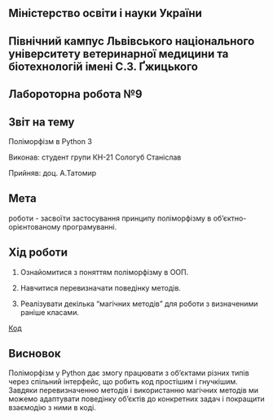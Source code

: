 ## Міністерство освіти і науки України

## Північний кампус Львівського національного університету ветеринарної медицини та біотехнологій імені С.З. Ґжицького

## Лабороторна робота №9

## Звіт на тему
Поліморфізм в Python 3

Виконав: студент групи КН-21 Сологуб Станіслав

Прийняв: доц. А.Татомир

## Мета
роботи - засвоїти застосування принципу поліморфізму в об’єктно-орієнтованому програмуванні.

## Хід роботи
1. Ознайомитися з поняттям поліморфізму в ООП.

2. Навчитися перевизначати поведінку методів.

3. Реалізувати декілька “магічних методів” для роботи з визначеними раніше класами.

[Код](polymorphism.py)

## Висновок

Поліморфізм у Python дає змогу працювати з об’єктами різних типів через спільний інтерфейс, що робить код простішим і гнучкішим. Завдяки перевизначенню методів і використанню магічних методів ми можемо адаптувати поведінку об’єктів до конкретних задач і покращити взаємодію з ними в коді.